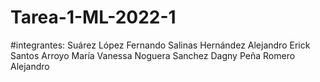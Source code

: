 # Tarea-1-ML-2022-1
#integrantes:
Suárez López Fernando
Salinas Hernández Alejandro Erick
Santos Arroyo María Vanessa
Noguera Sanchez Dagny
Peña Romero Alejandro

